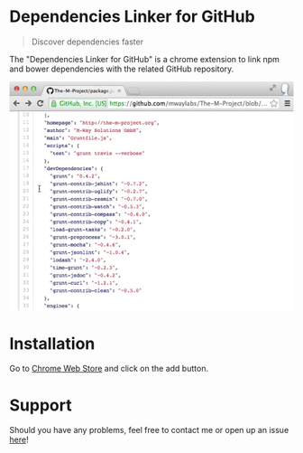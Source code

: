 # Dependencies Linker for GitHub

> Discover dependencies faster

The "Dependencies Linker for GitHub" is a chrome extension to link npm and bower dependencies with the related GitHub repository.

![a](showcase.gif)

# Installation

Go to [Chrome Web Store](https://chrome.google.com/webstore/detail/dependencies-linker-for-g/jlmafbaeoofdegohdhinkhilhclaklkp) and click on the add button.

# Support
Should you have any problems, feel free to contact me or open up an issue [here](https://github.com/stefanbuck/github-linker/issues)!
